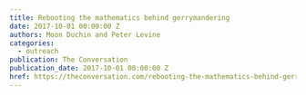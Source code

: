 ```yaml
---
title: Rebooting the mathematics behind gerrymandering
date: 2017-10-01 00:00:00 Z
authors: Moon Duchin and Peter Levine
categories:
  - outreach
publication: The Conversation
publication_date: 2017-10-01 00:00:00 Z
href: https://theconversation.com/rebooting-the-mathematics-behind-gerrymandering-73096
---
```


